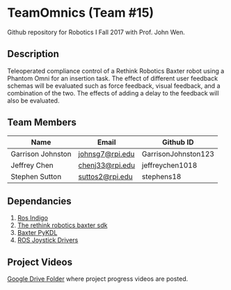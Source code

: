 # TeamOmnics (Team #15)
Github repository for Robotics I Fall 2017 with Prof. John Wen.

## Description
Teleoperated compliance control of a Rethink Robotics Baxter robot using a Phantom Omni for an insertion task. The effect of different user feedback schemas will be evaluated such as force feedback, visual feedback, and a combination of the two. The effects of adding a delay to the feedback will also be evaluated. 

## Team Members
Name              | Email           | Github ID
------------------|-----------------|--------------------
Garrison Johnston | johnsg7@rpi.edu | GarrisonJohnston123
Jeffrey Chen      | chenj33@rpi.edu | jeffreychen1018
Stephen Sutton    | suttos2@rpi.edu | stephens18

## Dependancies
1. [Ros Indigo](http://wiki.ros.org/indigo/Installation/Ubuntu) 
2. [The rethink robotics baxter sdk](http://sdk.rethinkrobotics.com/wiki/Main_Page)
3. [Baxter PyKDL](http://sdk.rethinkrobotics.com/wiki/Baxter_PyKDL#baxter_kinematics.py)
4. [ROS Joystick Drivers](http://wiki.ros.org/joy/Tutorials/ConfiguringALinuxJoystick)

## Project Videos
[Google Drive Folder](https://drive.google.com/open?id=0B-lO5Q7R_x0DNm13UzZzVUtjalE) where project progress videos are posted.
